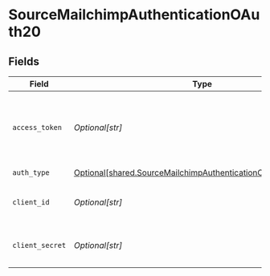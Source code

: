 # SourceMailchimpAuthenticationOAuth20


## Fields

| Field                                                                                                                                    | Type                                                                                                                                     | Required                                                                                                                                 | Description                                                                                                                              |
| ---------------------------------------------------------------------------------------------------------------------------------------- | ---------------------------------------------------------------------------------------------------------------------------------------- | ---------------------------------------------------------------------------------------------------------------------------------------- | ---------------------------------------------------------------------------------------------------------------------------------------- |
| `access_token`                                                                                                                           | *Optional[str]*                                                                                                                          | :heavy_check_mark:                                                                                                                       | An access token generated using the above client ID and secret.                                                                          |
| `auth_type`                                                                                                                              | [Optional[shared.SourceMailchimpAuthenticationOAuth20AuthType]](undefined/models/shared/sourcemailchimpauthenticationoauth20authtype.md) | :heavy_check_mark:                                                                                                                       | N/A                                                                                                                                      |
| `client_id`                                                                                                                              | *Optional[str]*                                                                                                                          | :heavy_minus_sign:                                                                                                                       | The Client ID of your OAuth application.                                                                                                 |
| `client_secret`                                                                                                                          | *Optional[str]*                                                                                                                          | :heavy_minus_sign:                                                                                                                       | The Client Secret of your OAuth application.                                                                                             |